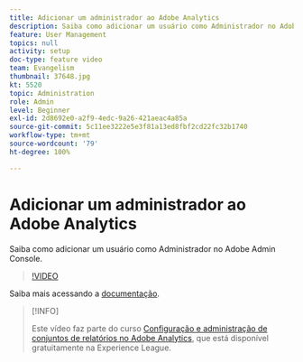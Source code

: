 ```yaml
---
title: Adicionar um administrador ao Adobe Analytics
description: Saiba como adicionar um usuário como Administrador no Adobe Admin Console.
feature: User Management
topics: null
activity: setup
doc-type: feature video
team: Evangelism
thumbnail: 37648.jpg
kt: 5520
topic: Administration
role: Admin
level: Beginner
exl-id: 2d8692e0-a2f9-4edc-9a26-421aeac4a85a
source-git-commit: 5c11ee3222e5e3f81a13ed8fbf2cd22fc32b1740
workflow-type: tm+mt
source-wordcount: '79'
ht-degree: 100%

---
```


# Adicionar um administrador ao Adobe Analytics

Saiba como adicionar um usuário como Administrador no Adobe Admin Console.

>[!VIDEO](https://video.tv.adobe.com/v/37648/?quality=12&learn=on)

Saiba mais acessando a [documentação](https://helpx.adobe.com/br/enterprise/using/admin-console.html).

>[!INFO]
>
> Este vídeo faz parte do curso [Configuração e administração de conjuntos de relatórios no Adobe Analytics](https://experienceleague.adobe.com/?recommended=Analytics-A-1-2021.1.administration&amp;lang=pt-BR), que está disponível gratuitamente na Experience League.